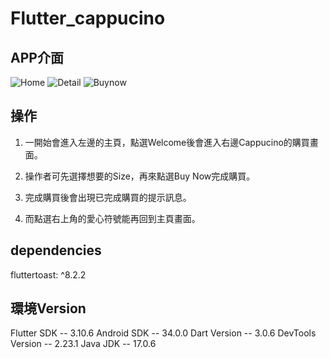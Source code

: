 # Flutter_cappucino

## APP介面
![Home](https://github.com/kaiwen9527/Flutter_cappucino/assets/84724495/c18378d7-251c-46dd-a2bb-bf26a779cdcc)
![Detail](https://github.com/kaiwen9527/Flutter_cappucino/assets/84724495/457de8d3-2786-475c-a83c-08d49e3e5e43)
![Buynow](https://github.com/kaiwen9527/Flutter_cappucino/assets/84724495/eaf34492-e3cb-4ff0-bfaf-5e18356d1129)



## 操作
1. 一開始會進入左邊的主頁，點選Welcome後會進入右邊Cappucino的購買畫面。

2. 操作者可先選擇想要的Size，再來點選Buy Now完成購買。

3. 完成購買後會出現已完成購買的提示訊息。

4. 而點選右上角的愛心符號能再回到主頁畫面。



## dependencies
fluttertoast: ^8.2.2


## 環境Version
Flutter SDK -- 3.10.6
Android SDK -- 34.0.0
Dart Version -- 3.0.6
DevTools Version -- 2.23.1
Java JDK -- 17.0.6
